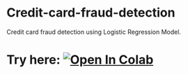 # Credit-card-fraud-detection
Credit card fraud detection using Logistic Regression Model.
# Try here: [![Open In Colab](https://colab.research.google.com/assets/colab-badge.svg)](https://colab.research.google.com/drive/10ST9i8mkl0eIHNjOaZo9EVD7N04KtKyX?usp=sharing)
